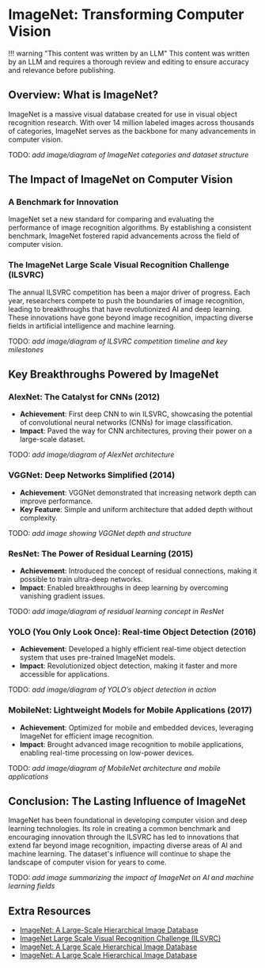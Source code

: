 # ImageNet: Transforming Computer Vision

!!! warning "This content was written by an LLM"
    This content was written by an LLM and requires a thorough review and
    editing to ensure accuracy and relevance before publishing.

## Overview: What is ImageNet?

ImageNet is a massive visual database created for use in visual object
recognition research. With over 14 million labeled images across thousands of
categories, ImageNet serves as the backbone for many advancements in
computer vision.

TODO: *add image/diagram of ImageNet categories and dataset structure*

## The Impact of ImageNet on Computer Vision

### A Benchmark for Innovation

ImageNet set a new standard for comparing and evaluating the performance of
image recognition algorithms. By establishing a consistent benchmark, ImageNet
fostered rapid advancements across the field of computer vision.

### The ImageNet Large Scale Visual Recognition Challenge (ILSVRC)

The annual ILSVRC competition has been a major driver of progress. Each year,
researchers compete to push the boundaries of image recognition, leading to
breakthroughs that have revolutionized AI and deep learning. These
innovations have gone beyond image recognition, impacting diverse fields in
artificial intelligence and machine learning.

TODO: *add image/diagram of ILSVRC competition timeline and key milestones*

## Key Breakthroughs Powered by ImageNet

### AlexNet: The Catalyst for CNNs (2012)

- **Achievement**: First deep CNN to win ILSVRC, showcasing the potential of
  convolutional neural networks (CNNs) for image classification.
- **Impact**: Paved the way for CNN architectures, proving their power on a
  large-scale dataset.

TODO: *add image/diagram of AlexNet architecture*

### VGGNet: Deep Networks Simplified (2014)

- **Achievement**: VGGNet demonstrated that increasing network depth can
  improve performance.
- **Key Feature**: Simple and uniform architecture that added depth without
  complexity.

TODO: *add image showing VGGNet depth and structure*

### ResNet: The Power of Residual Learning (2015)

- **Achievement**: Introduced the concept of residual connections, making it
  possible to train ultra-deep networks.
- **Impact**: Enabled breakthroughs in deep learning by overcoming vanishing
  gradient issues.

TODO: *add image/diagram of residual learning concept in ResNet*

### YOLO (You Only Look Once): Real-time Object Detection (2016)

- **Achievement**: Developed a highly efficient real-time object detection
  system that uses pre-trained ImageNet models.
- **Impact**: Revolutionized object detection, making it faster and more
  accessible for applications.

TODO: *add image/diagram of YOLO’s object detection in action*

### MobileNet: Lightweight Models for Mobile Applications (2017)

- **Achievement**: Optimized for mobile and embedded devices, leveraging
  ImageNet for efficient image recognition.
- **Impact**: Brought advanced image recognition to mobile applications,
  enabling real-time processing on low-power devices.

TODO: *add image/diagram of MobileNet architecture and mobile applications*

## Conclusion: The Lasting Influence of ImageNet

ImageNet has been foundational in developing computer vision and deep learning
technologies. Its role in creating a common benchmark and encouraging
innovation through the ILSVRC has led to innovations that extend far beyond
image recognition, impacting diverse areas of AI and machine learning. The
dataset's influence will continue to shape the landscape of computer vision for
years to come.

TODO: *add image summarizing the impact of ImageNet on AI and machine learning fields*

## Extra Resources

- [ImageNet: A Large-Scale Hierarchical Image Database](https://www.cv-foundation.org/openaccess/content_cvpr_2015/papers/Deng_ImageNet_A_Large-Scale_2015_CVPR_paper.pdf)
- [ImageNet Large Scale Visual Recognition Challenge (ILSVRC)](https://image-net.org/challenges/LSVRC/)
- [ImageNet: A Large Scale Hierarchical Image Database](https://www.cv-foundation.org/openaccess/content_cvpr_2015/papers/Deng_ImageNet_A_Large-Scale_2015_CVPR_paper.pdf)
- [ImageNet: A Large Scale Hierarchical Image Database](https://www.cv-foundation.org/openaccess/content_cvpr_2015/papers/Deng_ImageNet_A_Large-Scale_2015_CVPR_paper.pdf)
<!-- - <https://viso.ai/deep-learning/imagenet/> -->
